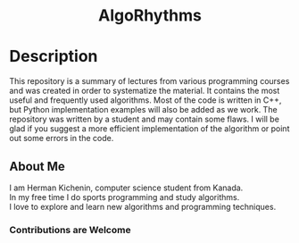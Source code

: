 <h1 align="center">AlgoRhythms</h1>

# Description

This repository is a summary of lectures from various programming courses 
and was created in order to systematize the material. 
It contains the most useful and frequently used algorithms. Most of the code is 
written in C++, but Python implementation examples will also be added as we work. 
The repository was written by a student and may contain some flaws. 
I will be glad if you suggest a more efficient implementation of the algorithm 
or point out some errors in the code. 

## About Me

I am Herman Kichenin, computer science student from Kanada.                   
In my free time I do sports programming and study algorithms.   
I love to explore and learn new algorithms and programming techniques.      

### Contributions are Welcome

